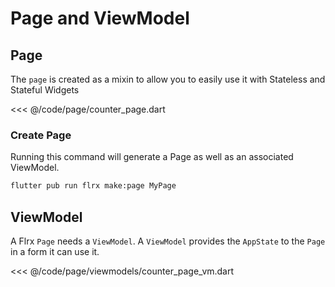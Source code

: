 # Page and ViewModel

## Page
The `page` is created as a mixin to allow you to easily use it with Stateless and Stateful Widgets

<<< @/code/page/counter_page.dart

### Create Page

Running this command will generate a Page as well as an associated ViewModel.

```bash
flutter pub run flrx make:page MyPage
```

## ViewModel

A Flrx `Page` needs a `ViewModel`. A `ViewModel` provides the `AppState` to the `Page` in a form it can use it.

<<< @/code/page/viewmodels/counter_page_vm.dart
